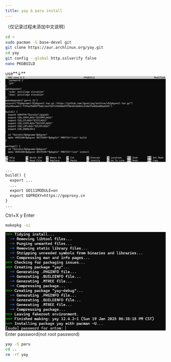 ```yaml
---
title: yay & paru install
---
```


（仅记录过程未添加中文说明）

```bash
cd ~
sudo pacman -S base-devel git
git clone https://aur.archlinux.org/yay.git
cd yay
git config --global http.sslverify false
nano PKGBUILD
```
use**↓**
![](../img/ac3.png)
```
...
build() {
  export ...
  ...
  export GO111MODULE=on
  export GOPROXY=https://goproxy.cn
}
...
```
Ctrl+X
y
Enter


```bash
makepkg -si
```
![](../img/ac4.png)
Enter password(not root password)
```bash
yay -S paru
cd ..
rm -rf yay
```
